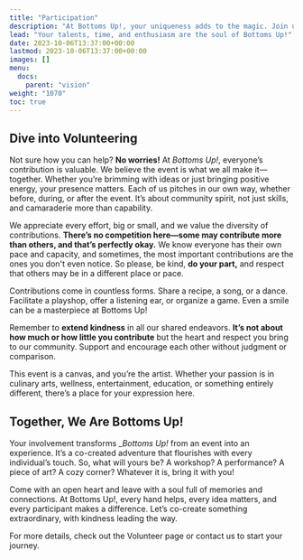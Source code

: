 ```yaml
---
title: "Participation"
description: "At Bottoms Up!, your uniqueness adds to the magic. Join us in creating an unforgettable event!"
lead: "Your talents, time, and enthusiasm are the soul of Bottoms Up!"
date: 2023-10-06T13:37:00+00:00
lastmod: 2023-10-06T13:37:00+00:00
images: []
menu: 
  docs:
    parent: "vision"
weight: "1070"
toc: true
---
```


## Dive into Volunteering

Not sure how you can help? **No worries!** At _Bottoms Up!_, everyone’s contribution is valuable. We believe the event is what we all make it—together. Whether you’re brimming with ideas or just bringing positive energy, your presence matters. Each of us pitches in our own way, whether before, during, or after the event. It’s about community spirit, not just skills, and camaraderie more than capability.

We appreciate every effort, big or small, and we value the diversity of contributions. **There’s no competition here—some may contribute more than others, and that’s perfectly okay.** We know everyone has their own pace and capacity, and sometimes, the most important contributions are the ones you don't even notice. So please, be kind, **do your part,** and respect that others may be in a different place or pace.

Contributions come in countless forms. Share a recipe, a song, or a dance. Facilitate a playshop, offer a listening ear, or organize a game. Even a smile can be a masterpiece at Bottoms Up!

Remember to **extend kindness** in all our shared endeavors. **It’s not about how much or how little you contribute** but the heart and respect you bring to our community. Support and encourage each other without judgment or comparison.

This event is a canvas, and you’re the artist. Whether your passion is in culinary arts, wellness, entertainment, education, or something entirely different, there’s a place for your expression here.

## Together, We Are Bottoms Up!

Your involvement transforms __Bottoms Up!_ from an event into an experience. It’s a co-created adventure that flourishes with every individual’s touch. So, what will yours be? A workshop? A performance? A piece of art? A cozy corner? Whatever it is, bring it with you!

Come with an open heart and leave with a soul full of memories and connections. At Bottoms Up!, every hand helps, every idea matters, and every participant makes a difference. Let’s co-create something extraordinary, with kindness leading the way.

For more details, check out the Volunteer page or contact us to start your journey.
